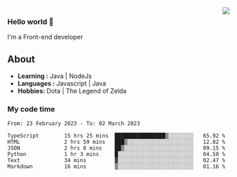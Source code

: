 <img align='right' src="https://github-readme-stats.vercel.app/api?username=jumodada&show_icons=true&theme=vue">

### Hello world 👋

I'm a Front-end developer 
    
## About
-  **Learning :** Java | NodeJs
-  **Languages :** Javascript | Java
-  **Hobbies:** Dota | The Legend of Zelda

### My code time

<!--START_SECTION:waka-->

```text
From: 23 February 2023 - To: 02 March 2023

TypeScript        15 hrs 25 mins  ████████████████▒░░░░░░░░   65.92 %
HTML              2 hrs 59 mins   ███▒░░░░░░░░░░░░░░░░░░░░░   12.82 %
JSON              2 hrs 8 mins    ██▒░░░░░░░░░░░░░░░░░░░░░░   09.15 %
Python            1 hr 3 mins     █░░░░░░░░░░░░░░░░░░░░░░░░   04.50 %
Text              34 mins         ▓░░░░░░░░░░░░░░░░░░░░░░░░   02.47 %
Markdown          16 mins         ▒░░░░░░░░░░░░░░░░░░░░░░░░   01.16 %
```

<!--END_SECTION:waka-->
